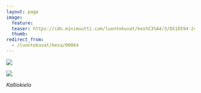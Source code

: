 ```yaml
---
layout: page
image:
  feature:
  teaser: https://cdn.minimuutti.com/luontokuvat/kes%C3%A4/3/DS18594-245px.jpg
  thumb:
redirect_from:
  - /luontokuvat/kesa/00064
---
```


![](https://cdn.minimuutti.com/luontokuvat/kes%C3%A4/3/DS18592-800px.jpg)

![](https://cdn.minimuutti.com/luontokuvat/kes%C3%A4/3/DS18594-800px.jpg)

*Kalliokielo*
